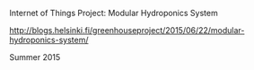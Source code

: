 Internet of Things Project: Modular Hydroponics System

http://blogs.helsinki.fi/greenhouseproject/2015/06/22/modular-hydroponics-system/

Summer 2015
